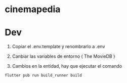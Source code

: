 # cinemapedia

# Dev

1. Copiar el .env.template y renombrarlo a .env
2. Canbiar las variables de entorno ( The MovieDB )

3. Cambios en la entidad, hay que ejecutar el comando
```
flutter pub run build_runner build
```
